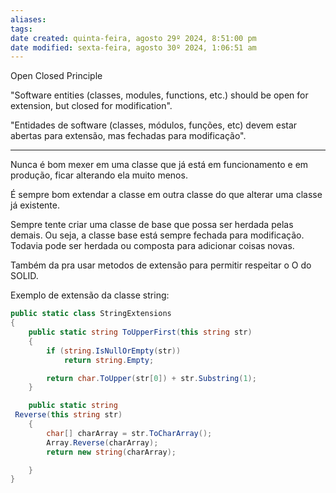 ```yaml
---
aliases: 
tags: 
date created: quinta-feira, agosto 29º 2024, 8:51:00 pm
date modified: sexta-feira, agosto 30º 2024, 1:06:51 am
---
```

Open Closed Principle

"Software entities (classes, modules, functions, etc.) should be open for extension, but closed for modification".

"Entidades de software (classes, módulos, funções, etc) devem estar abertas para extensão, mas fechadas para modificação".

---

Nunca é bom mexer em uma classe que já está em funcionamento e em produção, ficar alterando ela muito menos.

É sempre bom extendar a classe em outra classe do que alterar uma classe já existente.

Sempre tente criar uma classe de base que possa ser herdada pelas demais.
	Ou seja, a classe base está sempre fechada para modificação.
	Todavia pode ser herdada ou composta para adicionar coisas novas.

Também da pra usar metodos de extensão para permitir respeitar o O do SOLID.

Exemplo de extensão da classe string:

```csharp
public static class StringExtensions
{
    public static string ToUpperFirst(this string str)
    {
        if (string.IsNullOrEmpty(str))
            return string.Empty;

        return char.ToUpper(str[0]) + str.Substring(1);
    }

    public static string   
 Reverse(this string str)
    {
        char[] charArray = str.ToCharArray();
        Array.Reverse(charArray);
        return new string(charArray);   

    }
}
```